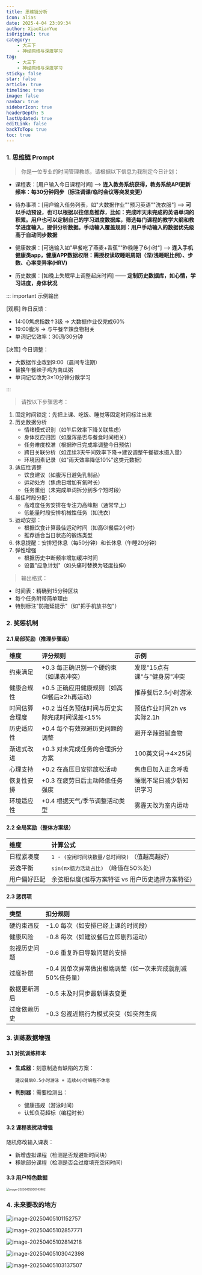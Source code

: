 ```yaml
---
title: 思维链分析
icon: alias
date: 2025-4-04 23:09:34
author: XiaoXianYue
isOriginal: true
category: 
    - 大三下
    - 神经网络与深度学习
tag:
    - 大三下
    - 神经网络与深度学习
sticky: false
star: false
article: true
timeline: true
image: false
navbar: true
sidebarIcon: true
headerDepth: 5
lastUpdated: true
editLink: false
backToTop: true
toc: true
---
```




### 1. 思维链 Prompt

>  你是一位专业的时间管理教练，请根据以下信息为我制定今日计划：

- 课程表：[用户输入今日课程时间] ——> **连入教务系统获得，教务系统API更新频率：每30分钟同步（标注调课/临时会议等突发变更）**
- 待办事项：[用户输入任务列表，如"大数据作业""预习英语""洗衣服"] ——> **可以手动预设，也可以根据以往信息推荐，比如：完成昨天未完成的英语单词的积累。用户也可以定制自己的学习进度数据库，筛选每门课程的教学大纲和教学进度输入，提供分析数据。手动输入覆盖规则：用户手动输入的数据优先级高于自动同步数据**
- 健康数据：[可选输入如"早餐吃了燕麦+香蕉""昨晚睡了6小时"] ——> **连入手机 健康类app，健康APP数据权限：需授权读取睡眠周期（深/浅睡眠比例）、步数、心率变异率(HRV)**

- 历史数据：[如晚上失眠早上调整起床时间] —— **定制历史数据库，如心情，学习进度，身体状况**

::: important 示例输出

[观察] 昨日反馈：

- 14:00焦虑指数↑3级 → 大数据作业仅完成60%
- 19:00腹泻 → 与午餐辛辣食物相关
- 单词记忆效率：30词/30分钟

[决策] 今日调整：

- 大数据作业改到9:00（晨间专注期）
- 替换午餐辣子鸡为南瓜粥
- 单词记忆改为3×10分钟分散学习

:::

>  请按以下步骤思考：

1. 固定时间锁定：先把上课、吃饭、睡觉等固定时间标注出来
2. 历史数据分析
    - 情绪模式识别（如午后效率下降关联焦虑）
    - 身体反应归因（如腹泻是否与餐食时间相关）
    - 任务难度校准（根据昨日完成率调整今日预估）
    - 跨日关联分析（如连续3天午间效率下降→建议调整午餐碳水摄入量）
    - 环境因素记录（如"雨天效率降低10%"这类元数据）
2. 适应性调整
   - 饮食建议（如腹泻日避免乳制品）
   - 运动处方（焦虑日增加有氧时长）
   - 任务重组（未完成单词拆分到多个短时段）
4. 最佳时段分配：
   - 高难度任务安排在专注力高峰期（通常早上）
   - 低能量时段安排机械性任务（如洗衣）
5. 运动安排：
   - 根据饮食计算最佳运动时间（如高GI餐后2小时）
   - 推荐适合当日状态的锻炼类型
6. 休息提醒：安排短休息（每50分钟）和长休息（午睡20分钟）
7. 弹性增强
    - 根据历史中断频率增加缓冲时间
    - 设置"应急计划"（如头痛时替换为轻度拉伸）

> 输出格式：

- 时间表：精确到15分钟区块
- 每个任务附带简单理由
- 特别标注"防拖延提示"（如"把手机放书包"）





### 2. 奖惩机制

#### 2.1 局部奖励（推理步骤级）

| 维度           | 评分规则                                      | 示例                         |
| :------------- | :-------------------------------------------- | :--------------------------- |
| 约束满足       | +0.3 每正确识别一个硬约束（如课表冲突）       | 发现"15点有课"与"健身房"冲突 |
| 健康合规性     | +0.5 正确应用健康规则（如高GI餐后≥2h再运动）  | 推荐餐后2.5小时游泳          |
| 时间估算合理度 | +0.2 当任务预估时间与历史实际完成时间误差<15% | 预估作业时间2h vs 实际2.1h   |
| 历史适应性     | +0.4 每个有效规避历史问题的调整               | 避开辛辣甜腻食物             |
| 渐进式改进     | +0.3 对未完成任务的合理拆分方案               | 100英文词→4×25词             |
| 心理支持       | +0.2 在高压日安排放松活动                     | 焦虑日加入正念呼吸           |
| 恢复性安排     | +0.3 在疲劳日后主动降低任务强度               | 睡眠不足日减少新知识学习     |
| 环境适应性     | +0.4 根据天气/季节调整活动类型                | 雾霾天改为室内运动           |

#### 2.2 全局奖励（整体方案级）

| 维度         | 计算公式                                         |
| :----------- | :----------------------------------------------- |
| 日程紧凑度   | `1 - (空闲时间块数量/总时间块)` （值越高越好）   |
| 劳逸平衡     | `sin(π×脑力活动占比)` （峰值在50%处）            |
| 用户偏好匹配 | 余弦相似度(推荐方案特征 vs 用户历史选择方案特征) |

#### 2.3 惩罚项

| 类型         | 扣分规则                                                   |
| :----------- | :--------------------------------------------------------- |
| 硬约束违反   | -1.0 每次（如安排已经上课的时间段）                        |
| 健康风险     | -0.8 每次（如建议餐后立即剧烈运动）                        |
| 忽视历史问题 | -0.6 重复昨日导致问题的安排                                |
| 过度补偿     | -0.4 因单次异常做出极端调整（如一次未完成就削减50%任务量） |
| 数据更新滞后 | -0.5 未及时同步最新课表变更                                |
| 过度依赖历史 | -0.3 忽视近期行为模式突变（如突然生病                      |



### 3. 训练数据增强

#### 3.1 对抗训练样本

- **生成器**：刻意制造有缺陷的方案：

    ```
    建议餐后0.5小时游泳 + 连续4小时编程不休息
    ```

- **判别器**：需要检测出：

    - 健康违规（游泳时间）
    - 认知负荷超标（编程时长）

#### 3.2 课程表扰动增强

随机修改输入课表：

- 新增虚拟课程（检测是否规避新时间块）
- 移除部分课程（检测是否会过度填充空闲时间）

#### 3.3 用户特色数据

<img src="./ass_408.assets/image-20250405000743982.png" alt="image-20250405000743982" style="zoom:50%;" />

### 4. 未来要改的地方

![image-20250405101152757](./ass_408.assets/image-20250405101152757.png)

 ![image-20250405102857771](./ass_408.assets/image-20250405102857771.png)

![image-20250405102814218](./ass_408.assets/image-20250405102814218.png)

![image-20250405103042398](./ass_408.assets/image-20250405103042398.png)

![image-20250405103137507](./ass_408.assets/image-20250405103137507.png)
